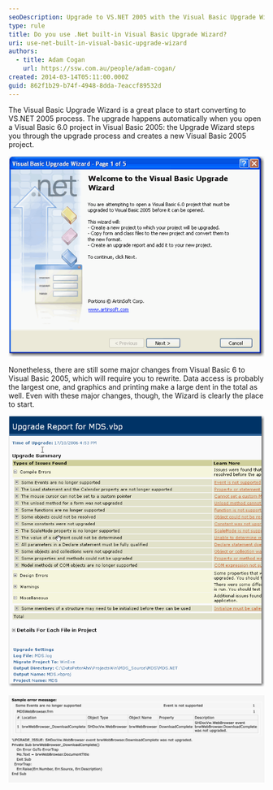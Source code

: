 ```yaml
---
seoDescription: Upgrade to VS.NET 2005 with the Visual Basic Upgrade Wizard and simplify your conversion process.
type: rule
title: Do you use .Net built-in Visual Basic Upgrade Wizard?
uri: use-net-built-in-visual-basic-upgrade-wizard
authors:
  - title: Adam Cogan
    url: https://ssw.com.au/people/adam-cogan/
created: 2014-03-14T05:11:00.000Z
guid: 862f1b29-b74f-4948-8dda-7eaccf89532d
---
```


The Visual Basic Upgrade Wizard is a great place to start converting to VS.NET 2005 process. The upgrade happens automatically when you open a Visual Basic 6.0 project in Visual Basic 2005: the Upgrade Wizard steps you through the upgrade process and creates a new Visual Basic 2005 project.

<!--endintro-->

![Figure: Visual Basic Upgrade Wizard](vbupgradewizard.gif)

Nonetheless, there are still some major changes from Visual Basic 6 to Visual Basic 2005, which will require you to rewrite. Data access is probably the largest one, and graphics and printing make a large dent in the total as well. Even with these major changes, though, the Wizard is clearly the place to start.

![Figure: Visual Basic Upgrade Report   ](vb6upgradereport.gif)

![Figure: Sample error message](2024-04-13_15-29-58.png)
